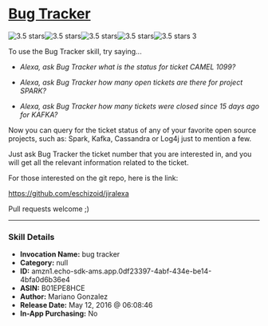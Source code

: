 # [Bug Tracker](http://alexa.amazon.com/#skills/amzn1.echo-sdk-ams.app.0df23397-4abf-434e-be14-4bfa0d6b36e4)
![3.5 stars](../../images/ic_star_black_18dp_1x.png)![3.5 stars](../../images/ic_star_black_18dp_1x.png)![3.5 stars](../../images/ic_star_black_18dp_1x.png)![3.5 stars](../../images/ic_star_half_black_18dp_1x.png)![3.5 stars](../../images/ic_star_border_black_18dp_1x.png) 3

To use the Bug Tracker skill, try saying...

* *Alexa, ask Bug Tracker what is the status for ticket CAMEL 1099?*

* *Alexa, ask Bug Tracker how many open tickets are there for project SPARK?*

* *Alexa, ask Bug Tracker how many tickets were closed since 15 days ago for KAFKA?*

Now you can query for the ticket status of any of your favorite open source projects, such as: Spark, Kafka, Cassandra or Log4j just to mention a few.

Just ask Bug Tracker the ticket number that you are interested in, and you will get all the relevant information related to the ticket.

For those interested on the git repo, here is the link:

https://github.com/eschizoid/jiralexa

Pull requests welcome ;)

***

### Skill Details

* **Invocation Name:** bug tracker
* **Category:** null
* **ID:** amzn1.echo-sdk-ams.app.0df23397-4abf-434e-be14-4bfa0d6b36e4
* **ASIN:** B01EPE8HCE
* **Author:** Mariano Gonzalez
* **Release Date:** May 12, 2016 @ 06:08:46
* **In-App Purchasing:** No
